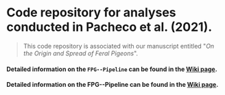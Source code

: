 # Code repository for analyses conducted in Pacheco et al. (2021).

> This code repository is associated with our manuscript entitled "_On the Origin and Spread of Feral Pigeons_".

#### Detailed information on the `FPG--Pipeline` can be found in the [Wiki page](https://github.com/layka-pacheco/FeralPigeonGenomics/wiki).

#### Detailed information on the FPG--Pipeline can be found in the [Wiki page](https://github.com/layka-pacheco/FeralPigeonGenomics/wiki).